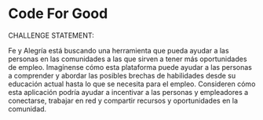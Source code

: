 # Code For Good

CHALLENGE STATEMENT:

Fe y Alegría está buscando una herramienta que pueda ayudar a las personas en las comunidades a las que sirven a tener más oportunidades de empleo. Imagínense cómo esta plataforma puede ayudar a las personas a comprender y abordar las posibles brechas de habilidades desde su educación actual hasta lo que se necesita para el empleo. Consideren cómo esta aplicación podría ayudar a incentivar a las personas y empleadores a conectarse, trabajar en red y compartir recursos y oportunidades en la comunidad. 
